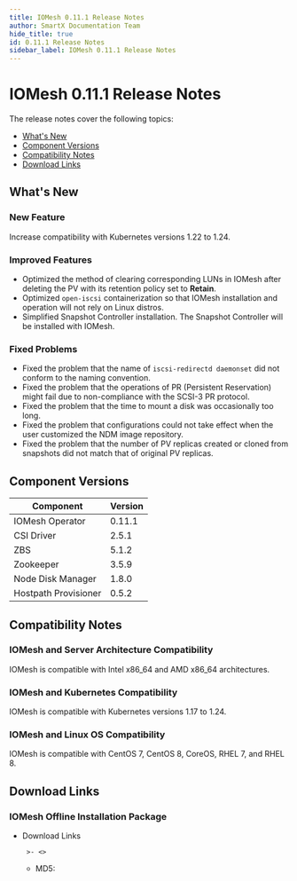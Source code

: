 ```yaml
---
title: IOMesh 0.11.1 Release Notes
author: SmartX Documentation Team 
hide_title: true
id: 0.11.1 Release Notes
sidebar_label: IOMesh 0.11.1 Release Notes
---
```


# IOMesh 0.11.1 Release Notes

The release notes cover the following topics:

 - [What's New](#new-features)
 - [Component Versions](#component-versions)
 - [Compatibility Notes](#compatibility-notes)
 - [Download Links](#download-links)

## What's New 

### New Feature

Increase compatibility with Kubernetes versions 1.22 to 1.24.

### Improved Features

- Optimized the method of clearing corresponding LUNs in IOMesh after deleting the PV with its retention policy set to **Retain**. 
- Optimized `open-iscsi` containerization so that IOMesh installation and operation will not rely on Linux distros.
- Simplified Snapshot Controller installation. The Snapshot Controller will be installed with IOMesh. 

### Fixed Problems
- Fixed the problem that the name of `iscsi-redirectd daemonset` did not conform to the naming convention.
- Fixed the problem that the operations of PR (Persistent Reservation) might fail due to non-compliance with the SCSI-3 PR protocol.
- Fixed the problem that the time to mount a disk was occasionally too long.
- Fixed the problem that configurations could not take effect when the user customized the NDM image repository.
- Fixed the problem that the number of PV replicas created or cloned from snapshots did not match that of original PV replicas.

## Component Versions

| Component | Version|
| -------| -------|
|IOMesh Operator|0.11.1|
| CSI Driver| 2.5.1|
|ZBS|5.1.2|
|Zookeeper|3.5.9|
|Node Disk Manager|1.8.0|
|Hostpath Provisioner|0.5.2|

## Compatibility Notes

### IOMesh and Server Architecture Compatibility  

IOMesh is compatible with Intel x86_64 and AMD x86_64 architectures.

### IOMesh and Kubernetes Compatibility
IOMesh is compatible with Kubernetes versions 1.17 to 1.24.

### IOMesh and Linux OS Compatibility
IOMesh is compatible with CentOS 7, CentOS 8, CoreOS, RHEL 7, and RHEL 8.

## Download Links

### IOMesh Offline Installation Package
- Download Links
     
       >- <>

    - MD5: 

        ```
        
        ```








